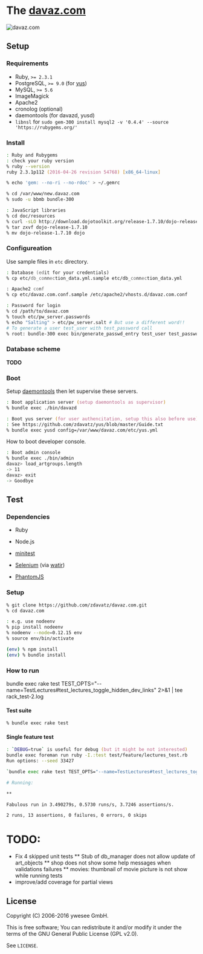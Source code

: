 # The [davaz.com](http://davaz.com/)

![davaz.com](https://raw.githubusercontent.com/zdavatz/davaz.com/master/doc/screenshot-davaz-com.png)

## Setup

### Requirements

* Ruby, `>= 2.3.1`
* PostgreSQL, `>= 9.0` (for [yus](https://github.com/zdavatz/yus))
* MySQL, `>= 5.6`
* ImageMagick
* Apache2
* cronolog (optional)
* daemontools (for davazd, yusd)
* `libnsl` for `sudo gem-300 install mysql2 -v '0.4.4' --source 'https://rubygems.org/'`

### Install

```zsh
: Ruby and Rubygems
: check your ruby version
% ruby --version
ruby 2.3.1p112 (2016-04-26 revision 54768) [x86_64-linux]

% echo 'gem: --no-ri --no-rdoc' > ~/.gemrc

% cd /var/www/new.davaz.com
% sudo -u bbmb bundle-300

: JavaScript libraries
% cd doc/resources
% curl -sLO http://download.dojotoolkit.org/release-1.7.10/dojo-release-1.7.10.tar.gz
% tar zxvf dojo-release-1.7.10
% mv dojo-release-1.7.10 dojo
```

### Configureation

Use sample files in `etc` directory.

```zsh
: Database (edit for your credentials)
% cp etc/db_connection_data.yml.sample etc/db_connection_data.yml

: Apache2 conf
% cp etc/davaz.com.conf.sample /etc/apache2/vhosts.d/davaz.com.conf

: Password for login
% cd /path/to/davaz.com
% touch etc/pw_server.passwords
% echo "Salting" > etc/pw_server.salt # But use a different word!!
# To generate a user test_user with test_password call
% root: bundle-300 exec bin/generate_passwd_entry test_user test_password >> etc/pw_server.passwords

```

### Database scheme

__TODO__

### Boot

Setup [daemontools](http://cr.yp.to/daemontools.html) then let supervise these
servers.

```zsh
: Boot application server (setup daemontools as supervisor)
% bundle exec ./bin/davazd

: Boot yus server (for user authencitation, setup this also before use)
: See https://github.com/zdavatz/yus/blob/master/Guide.txt
% bundle exec yusd config=/var/www/davaz.com/etc/yus.yml
```

How to boot developer console.

```zsh
: Boot admin console
% bundle exec ./bin/admin
davaz> load_artgroups.length
-> 11
davaz> exit
-> Goodbye
```

## Test

### Dependencies

* Ruby
* Node.js

* [minitest](https://github.com/seattlerb/minitest)
* [Selenium](http://docs.seleniumhq.org/) (via [watir](https://github.com/watir/watir))
* [PhantomJS](https://github.com/ariya/phantomjs)

### Setup

```zsh
% git clone https://github.com/zdavatz/davaz.com.git
% cd davaz.com

: e.g. use nodeenv
% pip install nodeenv
% nodeenv --node=0.12.15 env
% source env/bin/activate

(env) % npm install
(env) % bundle install
```

### How to run

bundle exec rake test TEST_OPTS="--name=TestLectures#test_lectures_toggle_hidden_dev_links" 2>&1 | tee rack_test-2.log

#### Test suite

```zsh
% bundle exec rake test
```

#### Single feature test

```zsh
: `DEBUG=true` is useful for debug (but it might be not interested)
bundle exec foreman run ruby -I.:test test/feature/lectures_test.rb
Run options: --seed 33427

`bundle exec rake test TEST_OPTS="--name=TestLectures#test_lectures_toggle_hidden_dev_links"`

# Running:

**

Fabulous run in 3.490279s, 0.5730 runs/s, 3.7246 assertions/s.

2 runs, 13 assertions, 0 failures, 0 errors, 0 skips
```

# TODO:

* Fix 4 skipped unit tests
** Stub of db_manager does not allow update of art_objects
** shop does not show some help messages when validations failures
** movies: thumbnail of movie picture is not show while running tests
* improve/add coverage for partial views

## License

Copyright (C) 2006-2016 ywesee GmbH.

This is free software;
You can redistribute it and/or modify it under the terms of the GNU General Public License (GPL v2.0).

See `LICENSE`.
